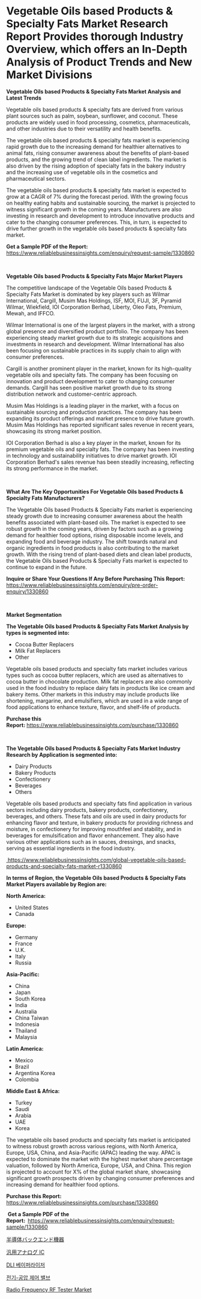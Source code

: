 <p><h1>Vegetable Oils based Products & Specialty Fats Market Research Report Provides thorough Industry Overview, which offers an In-Depth Analysis of Product Trends and New Market Divisions</h1></p><p><strong>Vegetable Oils based Products & Specialty Fats Market Analysis and Latest Trends</strong></p>
<p><p>Vegetable oils based products & specialty fats are derived from various plant sources such as palm, soybean, sunflower, and coconut. These products are widely used in food processing, cosmetics, pharmaceuticals, and other industries due to their versatility and health benefits.</p><p>The vegetable oils based products & specialty fats market is experiencing rapid growth due to the increasing demand for healthier alternatives to animal fats, rising consumer awareness about the benefits of plant-based products, and the growing trend of clean label ingredients. The market is also driven by the rising adoption of specialty fats in the bakery industry and the increasing use of vegetable oils in the cosmetics and pharmaceutical sectors.</p><p>The vegetable oils based products & specialty fats market is expected to grow at a CAGR of 7% during the forecast period. With the growing focus on healthy eating habits and sustainable sourcing, the market is projected to witness significant growth in the coming years. Manufacturers are also investing in research and development to introduce innovative products and cater to the changing consumer preferences. This, in turn, is expected to drive further growth in the vegetable oils based products & specialty fats market.</p></p>
<p><strong>Get a Sample PDF of the Report:&nbsp;</strong> <a href="https://www.reliablebusinessinsights.com/enquiry/request-sample/1330860">https://www.reliablebusinessinsights.com/enquiry/request-sample/1330860</a></p>
<p>&nbsp;</p>
<p><strong>Vegetable Oils based Products & Specialty Fats Major Market Players</strong></p>
<p><p>The competitive landscape of the Vegetable Oils based Products & Specialty Fats Market is dominated by key players such as Wilmar International, Cargill, Musim Mas Holdings, ISF, MOI, FUJI, 3F, Pyramid Wilmar, Wiekfield, IOI Corporation Berhad, Liberty, Oleo Fats, Premium, Mewah, and IFFCO.</p><p>Wilmar International is one of the largest players in the market, with a strong global presence and diversified product portfolio. The company has been experiencing steady market growth due to its strategic acquisitions and investments in research and development. Wilmar International has also been focusing on sustainable practices in its supply chain to align with consumer preferences.</p><p>Cargill is another prominent player in the market, known for its high-quality vegetable oils and specialty fats. The company has been focusing on innovation and product development to cater to changing consumer demands. Cargill has seen positive market growth due to its strong distribution network and customer-centric approach.</p><p>Musim Mas Holdings is a leading player in the market, with a focus on sustainable sourcing and production practices. The company has been expanding its product offerings and market presence to drive future growth. Musim Mas Holdings has reported significant sales revenue in recent years, showcasing its strong market position.</p><p>IOI Corporation Berhad is also a key player in the market, known for its premium vegetable oils and specialty fats. The company has been investing in technology and sustainability initiatives to drive market growth. IOI Corporation Berhad's sales revenue has been steadily increasing, reflecting its strong performance in the market.</p></p>
<p>&nbsp;</p>
<p><strong>What Are The Key Opportunities For Vegetable Oils based Products & Specialty Fats Manufacturers?</strong></p>
<p><p>The Vegetable Oils based Products & Specialty Fats market is experiencing steady growth due to increasing consumer awareness about the health benefits associated with plant-based oils. The market is expected to see robust growth in the coming years, driven by factors such as a growing demand for healthier food options, rising disposable income levels, and expanding food and beverage industry. The shift towards natural and organic ingredients in food products is also contributing to the market growth. With the rising trend of plant-based diets and clean label products, the Vegetable Oils based Products & Specialty Fats market is expected to continue to expand in the future.</p></p>
<p><strong>Inquire or Share Your Questions If Any Before Purchasing This Report:</strong> <a href="https://www.reliablebusinessinsights.com/enquiry/pre-order-enquiry/1330860">https://www.reliablebusinessinsights.com/enquiry/pre-order-enquiry/1330860</a></p>
<p>&nbsp;</p>
<p><strong>Market Segmentation</strong></p>
<p><strong>The Vegetable Oils based Products & Specialty Fats Market Analysis by types is segmented into:</strong></p>
<p><ul><li>Cocoa Butter Replacers</li><li>Milk Fat Replacers</li><li>Other</li></ul></p>
<p><p>Vegetable oils based products and specialty fats market includes various types such as cocoa butter replacers, which are used as alternatives to cocoa butter in chocolate production. Milk fat replacers are also commonly used in the food industry to replace dairy fats in products like ice cream and bakery items. Other markets in this industry may include products like shortening, margarine, and emulsifiers, which are used in a wide range of food applications to enhance texture, flavor, and shelf-life of products.</p></p>
<p><strong>Purchase this Report:&nbsp;</strong><a href="https://www.reliablebusinessinsights.com/purchase/1330860">https://www.reliablebusinessinsights.com/purchase/1330860</a></p>
<p>&nbsp;</p>
<p><strong>The Vegetable Oils based Products & Specialty Fats Market Industry Research by Application is segmented into:</strong></p>
<p><ul><li>Dairy Products</li><li>Bakery Products</li><li>Confectionery</li><li>Beverages</li><li>Others</li></ul></p>
<p><p>Vegetable oils based products and specialty fats find application in various sectors including dairy products, bakery products, confectionery, beverages, and others. These fats and oils are used in dairy products for enhancing flavor and texture, in bakery products for providing richness and moisture, in confectionery for improving mouthfeel and stability, and in beverages for emulsification and flavor enhancement. They also have various other applications such as in sauces, dressings, and snacks, serving as essential ingredients in the food industry.</p></p>
<p><a href="https://www.reliablebusinessinsights.com/global-vegetable-oils-based-products-and-specialty-fats-market-r1330860">&nbsp;https://www.reliablebusinessinsights.com/global-vegetable-oils-based-products-and-specialty-fats-market-r1330860</a></p>
<p><strong>In terms of Region, the Vegetable Oils based Products & Specialty Fats Market Players available by Region are:</strong></p>
<p>
    <p> <strong> North America: </strong>
        <ul>
            <li>United States</li>
            <li>Canada</li>
        </ul>
        </p> 
    <p> <strong> Europe: </strong>
        <ul>
            <li>Germany</li>
            <li>France</li>
            <li>U.K.</li>
            <li>Italy</li>
            <li>Russia</li>
        </ul>
        </p> 
    <p> <strong> Asia-Pacific: </strong>
        <ul>
            <li>China</li>
            <li>Japan</li>
            <li>South Korea</li>
            <li>India</li>
            <li>Australia</li>
            <li>China Taiwan</li>
            <li>Indonesia</li>
            <li>Thailand</li>
            <li>Malaysia</li>
        </ul>
        </p> 
    <p> <strong> Latin America: </strong>
        <ul>
            <li>Mexico</li>
            <li>Brazil</li>
            <li>Argentina Korea</li>
            <li>Colombia</li>
        </ul>
        </p> 
    <p> <strong> Middle East & Africa: </strong>
        <ul>
            <li>Turkey</li>
            <li>Saudi</li>
            <li>Arabia</li>
            <li>UAE</li>
            <li>Korea</li>
        </ul>
    </p>
    </p>
<p><p>The vegetable oils based products and specialty fats market is anticipated to witness robust growth across various regions, with North America, Europe, USA, China, and Asia-Pacific (APAC) leading the way. APAC is expected to dominate the market with the highest market share percentage valuation, followed by North America, Europe, USA, and China. This region is projected to account for X% of the global market share, showcasing significant growth prospects driven by changing consumer preferences and increasing demand for healthier food options.</p></p>
<p><strong>Purchase this Report: </strong><a href="https://www.reliablebusinessinsights.com/purchase/1330860">https://www.reliablebusinessinsights.com/purchase/1330860</a></p>
<p>&nbsp;<strong>Get a Sample PDF of the Report:&nbsp;&nbsp;</strong><a href="https://www.reliablebusinessinsights.com/enquiry/request-sample/1330860">https://www.reliablebusinessinsights.com/enquiry/request-sample/1330860</a></p>
<p><strong></strong></p>
<p><p><a href="https://github.com/CieloStamm/Market-Research-Report-List-1/blob/main/2047214111650.md">半導体バックエンド機器</a></p><p><a href="https://github.com/nemesis2824/Market-Research-Report-List-2/blob/main/6896056111649.md">汎用アナログ IC</a></p><p><a href="https://github.com/naiemislamrayan2/Market-Research-Report-List-1/blob/main/3835293106772.md">DLI 베이퍼라이저</a></p><p><a href="https://github.com/RickyMetzDVM/Market-Research-Report-List-1/blob/main/7659571106771.md">전기-공압 제어 밸브</a></p><p><a href="https://issuu.com/reportprime-2/docs/radio-frequency-rf-tester-market-si_bf78d9cff16817">Radio Frequency RF Tester Market</a></p></p>